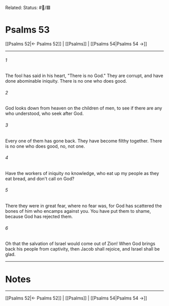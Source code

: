 Related:
Status: #📖/🟥
# Psalms 53

[[Psalms 52|← Psalms 52]] | [[Psalms]] | [[Psalms 54|Psalms 54 →]]
***



###### 1 
The fool has said in his heart, "There is no God." They are corrupt, and have done abominable iniquity. There is no one who does good. 

###### 2 
God looks down from heaven on the children of men, to see if there are any who understood, who seek after God. 

###### 3 
Every one of them has gone back. They have become filthy together. There is no one who does good, no, not one. 

###### 4 
Have the workers of iniquity no knowledge, who eat up my people as they eat bread, and don't call on God? 

###### 5 
There they were in great fear, where no fear was, for God has scattered the bones of him who encamps against you. You have put them to shame, because God has rejected them. 

###### 6 
Oh that the salvation of Israel would come out of Zion! When God brings back his people from captivity, then Jacob shall rejoice, and Israel shall be glad.

---
# Notes


***
[[Psalms 52|← Psalms 52]] | [[Psalms]] | [[Psalms 54|Psalms 54 →]]
